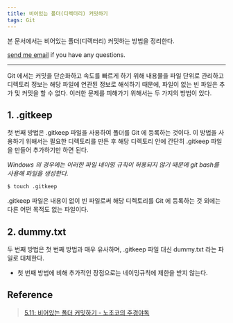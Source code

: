 ```yaml
---
title: 비어있는 폴더(디렉터리) 커밋하기
tags: Git
---
```


본 문서에서는 비어있는 폴더(디렉터리) 커밋하는 방법을 정리한다.  

[send me email](mailto:jewel7492@gmail.com) if you have any questions.

<!--more-->

---

Git 에서는 커밋을 단순화하고 속도를 빠르게 하기 위해 내용물을 파일 단위로 관리하고 디렉토리 정보는 해당 파일에 연관된 정보로 해석하기 때문에, 파일이 없는 빈 파일은 추가 및 커밋을 할 수 없다. 이러한 문제를 피해가기 위해서는 두 가지의 방법이 있다.

## 1. .gitkeep

첫 번째 방법은 .gitkeep 파일을 사용하여 폴더를 Git 에 등록하는 것이다. 이 방법을 사용하기 위해서는 필요한 디렉토리를 만든 후 해당 디렉토리 안에 간단히 .gitkeep 파일을 만들어 추가하기만 하면 된다.  

*Windows 의 경우에는 이러한 파일 네이밍 규칙이 허용되지 않기 때문에 git bash를 사용해 파일을 생성한다.*  

```bash
$ touch .gitkeep
```

.gitkeep 파일은 내용이 없이 빈 파일로써 해당 디렉토리를 Git 에 등록하는 것 외에는 다른 어떤 목적도 없는 파일이다.  

## 2. dummy.txt

두 번째 방법은 첫 번째 방법과 매우 유사하며, .gitkeep 파일 대신 dummy.txt 라는 파일로 대체한다.  

* 첫 번째 방법에 비해 추가적인 장점으로는 네이밍규칙에 제한을 받지 않는다.  

## Reference

> [5.11: 비어있는 폴더 커밋하기 - 노초코의 주경야독](https://nochoco-lee.tistory.com/56)  